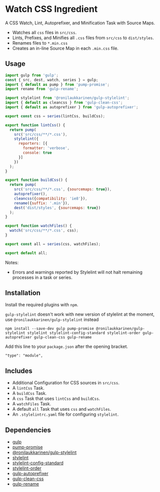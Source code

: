 Watch CSS Ingredient
================================================================================

A CSS Watch, Lint, Autoprefixer, and Minification Task with Source Maps.

- Watches all `css` files in `src/css`.
- Lints, Prefixes, and Minifies all `.css` files from `src/css` to `dist/styles`.
- Renames files to `*.min.css`
- Creates an in-line Source Map in each `.min.css` file. 

Usage
--------------------------------------------------------------------------------

```javascript
import gulp from 'gulp';
const { src, dest, watch, series } = gulp;
import { default as pump } from 'pump-promise';
import rename from 'gulp-rename';

import stylelint from '@ronilaukkarinen/gulp-stylelint';
import { default as cleancss } from 'gulp-clean-css';
import { default as autoprefixer } from 'gulp-autoprefixer';

export const css = series(lintCss, buildCss);

export function lintCss() {
  return pump(
    src('src/css/**/*.css'),
    stylelint({
      reporters: [{
        formatter: 'verbose',
        console: true
      }]
    })
  );
}

export function buildCss() {
  return pump(
    src('src/css/**/*.css', {sourcemaps: true}),
    autoprefixer(),
    cleancss({compatibility: 'ie8'}),
    rename({suffix: '.min'}),
    dest('dist/styles', {sourcemaps: true})
  );
}

export function watchFiles() {
  watch('src/css/**/*.css', css);
}

export const all = series(css, watchFiles);

export default all;
```

Notes:
- Errors and warnings reported by Stylelint will not halt remaining processes in a task or series.

Installation
--------------------------------------------------------------------------------

Install the required plugins with `npm`.

`gulp-stylelint` doesn't work with new version of stylelint at the moment, use `@ronilaukkarinen/gulp-stylelint` instead

`npm install --save-dev gulp pump-promise @ronilaukkarinen/gulp-stylelint stylelint stylelint-config-standard stylelint-order gulp-autoprefixer gulp-clean-css gulp-rename`

Add this line to your `package.json` after the opening bracket.

`"type": "module",`

Includes
--------------------------------------------------------------------------------

- Additional Configuration for CSS sources in `src/css`.
- A `lintCss` Task.
- A `buildCss` Task.
- A `css` Task that uses `lintCss` and `buildCss`.
- A `watchFiles` Task.
- A default `all` Task that uses `css` and `watchFiles`.
- An `.stylelintrc.yaml` file for configuring `stylelint`.

Dependencies
--------------------------------------------------------------------------------

- [gulp](https://www.npmjs.com/package/gulp)
- [pump-promise](https://www.npmjs.com/package/pump-promise)
- [@ronilaukkarinen/gulp-stylelint](https://github.com/ronilaukkarinen/gulp-stylelint)
- [stylelint](https://www.npmjs.com/package/stylelint)
- [stylelint-config-standard](https://www.npmjs.com/package/stylelint-config-standard)
- [stylelint-order](https://www.npmjs.com/package/stylelint-order)
- [gulp-autoprefixer](https://www.npmjs.com/package/gulp-autoprefixer)
- [gulp-clean-css](https://www.npmjs.com/package/gulp-clean-css)
- [gulp-rename](https://www.npmjs.com/package/gulp-rename)
